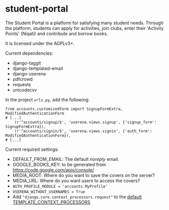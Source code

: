 student-portal
==============

The Student Portal is a platform for satisfying many student needs.
Through the platform, students can apply for activities, join clubs,
enter their 'Activity Points' (Niqati) and contribute and borrow
books.

It is licensed under the AGPLv3+.

Current dependencies:
* django-taggit
* django-templated-email
* django-userena
* pdfcrowd
* requests
* unicodecsv

In the project `urls.py`, add the following:
```
from accounts.customizedform import SignupFormExtra, ModifiedAuthenticationForm
# [...]
    (r'^accounts/signup/$', 'userena.views.signup', {'signup_form': SignupFormExtra}),
    (r'^accounts/signin/$', 'userena.views.signin', {'auth_form': ModifiedAuthenticationForm}),
# [...]
```

Current required settings:
* DEFAULT_FROM_EMAIL: The default _noreply_ email.
* GOOGLE_BOOKS_KEY: to be generated from https://code.google.com/apis/console/
* MEDIA_ROOT: Where do you want to save the covers on the server?
* MEDIA_URL: Where do you want users to access the covers?
* `AUTH_PROFILE_MODULE = 'accounts.MyProfile'`
* `USERENA_WITHOUT_USERNAMES = True`
* Add `"django.core.context_processors.request"` to the [default TEMPLATE_CONTEXT_PROCESSORS](https://docs.djangoproject.com/en/dev/ref/settings/#std:setting-TEMPLATE_CONTEXT_PROCESSORS)
```
